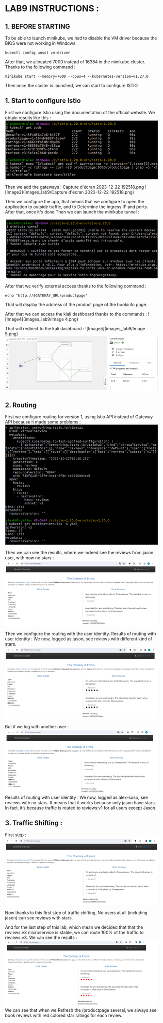 # LAB9 INSTRUCTIONS : 

## 1. BEFORE STARTING

To be able to launch minikube, we had to disable the VM driver because the BIOS were not working in Windows. 
```
kubectl config unset vm-driver
```

After that, we allocated 7000 instead of 16384 in the minikube cluster. Thanks to the following command : 
```
minikube start --memory=7000 --cpus=4 --kubernetes-version=v1.27.0
```

Then once the cluster is launched, we can start to configure ISTIO

## 1. Start to configure Istio

First we configure Istio using the documentation of the official website. We obtain results like this : 
![Image1](images_lab9/Image1.png)

Then we add the gateways : 
Capture d'écran 2023-12-22 192518.png
![Image2](images_lab9/Capture d'écran 2023-12-22 192518.png)

Then we configure the app, that means that we configure to open the application to outside traffic, and to Determine the ingress IP and ports. After that, once it's done
Then we can launch the minikube tunnel : 

![Image3](images_lab9/Image3.png)

After that we verify external access thanks to the following command : 
```
echo "http://$GATEWAY_URL/productpage"
```
That will display the address of the product page of the bookinfo page. 

After that we can access the kiali dashboard thanks to the commands : 
![Image4](images_lab9/Image 4.png)

That will redirect to the kali dashboard : 
![Image5](images_lab9/Image 5.png)
![Image6](images_lab9/image6.png)

## 2. Routing

First we configure routing for version 1, using Istio API instead of Gateway API because it made some problems : 
![Image7](images_lab9/Image7.png)

Then we can see the results, where we indeed see the reviews from jason user, with now no stars : 
![Image8](images_lab9/Image8.png)

Then we configure the routing with the user identity. Results of routing with user identity : We now, logged as jason, see reviews with different kind of stars.
![Image9](images_lab9/Image10.png)

But if we log with another user : 
![Image10](images_lab9/Image11.png)
Results of routing with user identity : We now, logged as alex-soso, see reviews with no stars. It means that it works because only jason have stars. In fact, it’s because traffic is routed to reviews:v1 for all users except Jason.

## 3. Traffic Shifting : 

First step : 
![Image11](images_lab9/Image12.png)

Now thanks to this first step of traffic shifting, No users at all (including jason) can see reviews with stars.

And for the last step of this lab, which mean we decided that that the reviews:v3 microservice is stable, we can route 100% of the traffic to reviews:v3. We can see the results : 
![Image12](images_lab9/Image13.png)
We can see that when we Refresh the /productpage several, we always see book reviews with red colored star ratings for each review.




